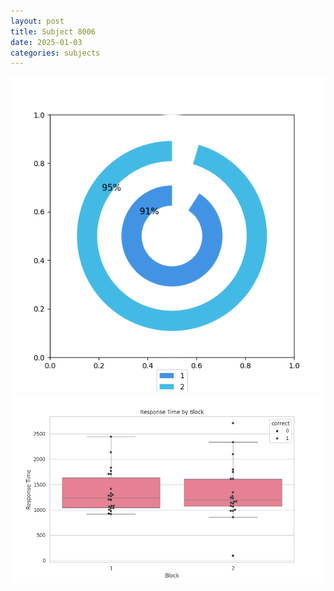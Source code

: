 ```yaml
---
layout: post
title: Subject 8006
date: 2025-01-03
categories: subjects
---
```


![](data/8006/run-9/8006__acc_test.png)
![](data/8006/run-9/8006_rt.png)

